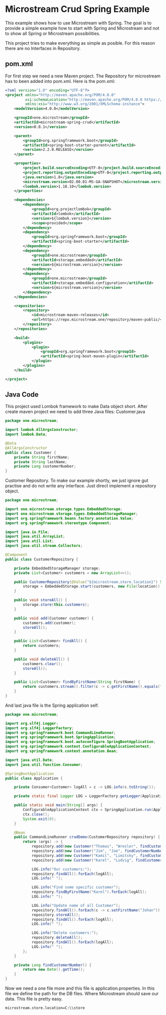 # Microstream Crud Spring Example

This example shows how to use Microstream with Spring. 
The goal is to provide a simple example how to start with Spring and Microstream and not to show all Spring or Microstream possibilities.

This project tries to make everything as simple as posible. For this reason there are no Interfaces in Repository. 

## pom.xml
For first step we need a new Maven project. The Repository for microstream has to been added into pom.xml. Here is the pom.xml:

```xml
<?xml version="1.0" encoding="UTF-8"?>
<project xmlns="http://maven.apache.org/POM/4.0.0"
         xsi:schemaLocation="http://maven.apache.org/POM/4.0.0 https://maven.apache.org/xsd/maven-4.0.0.xsd"
         xmlns:xsi="http://www.w3.org/2001/XMLSchema-instance">
    <modelVersion>4.0.0</modelVersion>

    <groupId>one.microstream</groupId>
    <artifactId>microstream-spring-crud</artifactId>
    <version>0.0.1</version>

    <parent>
        <groupId>org.springframework.boot</groupId>
        <artifactId>spring-boot-starter-parent</artifactId>
        <version>2.2.0.RELEASE</version>
    </parent>

    <properties>
        <project.build.sourceEncoding>UTF-8</project.build.sourceEncoding>
        <project.reporting.outputEncoding>UTF-8</project.reporting.outputEncoding>
        <java.version>1.8</java.version>
        <microstream.version>02.00.01-MS-GA-SNAPSHOT</microstream.version>
        <lombok.version>1.18.10</lombok.version>
    </properties>

    <dependencies>
        <dependency>
            <groupId>org.projectlombok</groupId>
            <artifactId>lombok</artifactId>
            <version>${lombok.version}</version>
            <scope>provided</scope>
        </dependency>
        <dependency>
            <groupId>org.springframework.boot</groupId>
            <artifactId>spring-boot-starter</artifactId>
        </dependency>
        <dependency>
            <groupId>one.microstream</groupId>
            <artifactId>storage.embedded</artifactId>
            <version>${microstream.version}</version>
        </dependency>
        <dependency>
            <groupId>one.microstream</groupId>
            <artifactId>storage.embedded.configuration</artifactId>
            <version>${microstream.version}</version>
        </dependency>
    </dependencies>

    <repositories>
        <repository>
            <id>microstream-maven-releases</id>
            <url>https://repo.microstream.one/repository/maven-public/</url>
        </repository>
    </repositories>

    <build>
        <plugins>
            <plugin>
                <groupId>org.springframework.boot</groupId>
                <artifactId>spring-boot-maven-plugin</artifactId>
            </plugin>
        </plugins>
    </build>

</project>
```

## Java Code
This project used Lombok framework to make Data object short.
After create maven project we need to add three Java files:
Customer.java 
```java
package one.microstream;

import lombok.AllArgsConstructor;
import lombok.Data;

@Data
@AllArgsConstructor
public class Customer {
    private String firstName;
    private String lastName;
    private Long customerNumber;
}
```

Customer Repository. To make our example shortly, we just ignore gut practise and do not write any interface. Just direct implement a repository object.

```java
package one.microstream;

import one.microstream.storage.types.EmbeddedStorage;
import one.microstream.storage.types.EmbeddedStorageManager;
import org.springframework.beans.factory.annotation.Value;
import org.springframework.stereotype.Component;

import java.io.File;
import java.util.ArrayList;
import java.util.List;
import java.util.stream.Collectors;

@Component
public class CustomerRepository {

    private EmbeddedStorageManager storage;
    private List<Customer> customers = new ArrayList<>();

    public CustomerRepository(@Value("${microstream.store.location}") String location) {
        storage = EmbeddedStorage.start(customers, new File(location));
    }

    public void storeAll() {
        storage.store(this.customers);
    }

    public void add(Customer customer) {
        customers.add(customer);
        storeAll();
    }

    public List<Customer> findAll() {
        return customers;
    }

    public void deleteAll() {
        customers.clear();
        storeAll();
    }

    public List<Customer> findByFirstName(String firstName) {
        return customers.stream().filter(c -> c.getFirstName().equals(firstName)).collect(Collectors.toList());
    }
}
```
And last java file is the Spring application self.

```java
package one.microstream;

import org.slf4j.Logger;
import org.slf4j.LoggerFactory;
import org.springframework.boot.CommandLineRunner;
import org.springframework.boot.SpringApplication;
import org.springframework.boot.autoconfigure.SpringBootApplication;
import org.springframework.context.ConfigurableApplicationContext;
import org.springframework.context.annotation.Bean;

import java.util.Date;
import java.util.function.Consumer;

@SpringBootApplication
public class Application {

    private Consumer<Customer> logAll = c -> LOG.info(c.toString());

    private static final Logger LOG = LoggerFactory.getLogger(Application.class);

    public static void main(String[] args) {
        ConfigurableApplicationContext ctx = SpringApplication.run(Application.class);
        ctx.close();
        System.exit(0);
    }

    @Bean
    public CommandLineRunner crudDemo(CustomerRepository repository) {
        return (args) -> {
            repository.add(new Customer("Thomas", "Wresler", findCustomerNumber()));
            repository.add(new Customer("Jim", "Joe", findCustomerNumber()));
            repository.add(new Customer("Kamil", "Limitsky", findCustomerNumber()));
            repository.add(new Customer("Karel", "Ludvig", findCustomerNumber()));

            LOG.info("Our customers:");
            repository.findAll().forEach(logAll);
            LOG.info(" ");

            LOG.info("Find some specific customer");
            repository.findByFirstName("Karel").forEach(logAll);
            LOG.info(" ");

            LOG.info("Update name of all Customer");
            repository.findAll().forEach(c -> c.setFirstName("Johan"));
            repository.storeAll();
            repository.findAll().forEach(logAll);
            LOG.info(" ");

            LOG.info("Delete customers:");
            repository.deleteAll();
            repository.findAll().forEach(logAll);
            LOG.info(" ");
        };
    }

    private Long findCustomerNumber() {
        return new Date().getTime();
    }
}
```

Now we need a one file more and this file is application.properties. In this file we define the path for the DB files. Where Microstream should save our data. This file is pretty easy. 
```
microstream.store.location=C:\\store
```
